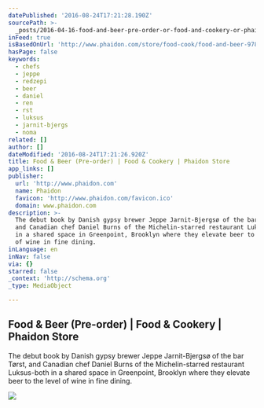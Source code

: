 ```yaml
---
datePublished: '2016-08-24T17:21:28.190Z'
sourcePath: >-
  _posts/2016-04-16-food-and-beer-pre-order-or-food-and-cookery-or-phaidon-store.md
inFeed: true
isBasedOnUrl: 'http://www.phaidon.com/store/food-cook/food-and-beer-9780714871059/'
hasPage: false
keywords:
  - chefs
  - jeppe
  - redzepi
  - beer
  - daniel
  - ren
  - rst
  - luksus
  - jarnit-bjergs
  - noma
related: []
author: []
dateModified: '2016-08-24T17:21:26.920Z'
title: Food & Beer (Pre-order) | Food & Cookery | Phaidon Store
app_links: []
publisher:
  url: 'http://www.phaidon.com'
  name: Phaidon
  favicon: 'http://www.phaidon.com/favicon.ico'
  domain: www.phaidon.com
description: >-
  The debut book by Danish gypsy brewer Jeppe Jarnit-Bjergsø of the bar Tørst,
  and Canadian chef Daniel Burns of the Michelin-starred restaurant Luksus-both
  in a shared space in Greenpoint, Brooklyn where they elevate beer to the level
  of wine in fine dining.
inLanguage: en
inNav: false
via: {}
starred: false
_context: 'http://schema.org'
_type: MediaObject

---
```

<article style=""><h1>Food &amp; Beer (Pre-order) | Food &amp; Cookery | Phaidon Store</h1><p>The debut book by Danish gypsy brewer Jeppe Jarnit-Bjergsø of the bar Tørst, and Canadian chef Daniel Burns of the Michelin-starred restaurant Luksus-both in a shared space in Greenpoint, Brooklyn where they elevate beer to the level of wine in fine dining.</p><img src="http://www.phaidon.com/resource/9780714871059-620-new1.jpg" /></article>
